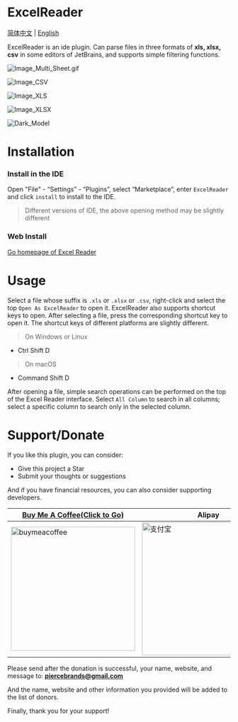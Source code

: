 # ExcelReader
<p> 

[简体中文](https://github.com/obiscr/ExcelReader/blob/main/README.md)  |
[English](https://github.com/obiscr/ExcelReader/blob/main/README_EN.md)

</p>
ExcelReader is an ide plugin. Can parse files in three formats of <b>xls, xlsx, csv</b> 
in some editors of JetBrains, and supports simple filtering functions.

![Image_Multi_Sheet.gif](https://obiscr.oss-cn-hongkong.aliyuncs.com/res/ExcelReader/docs/Image_Multi_Sheet.gif?versionId=CAEQUBiBgIDR2YK6yBciIDZlODBlNjA4NmNlZDQyYTdiZmY0OWRiYzg2ZTA0MTE2)

![Image_CSV](https://obiscr.oss-cn-hongkong.aliyuncs.com/res/ExcelReader/docs/Image_CSV.png?versionId=CAEQUBiBgMCkvJK6yBciIDllYjgxNDk5Y2YyZjQ1ZWU4M2VjMjY3NjVhNjBlYTBh)

![Image_XLS](https://obiscr.oss-cn-hongkong.aliyuncs.com/res/ExcelReader/docs/Image_XLS.png?versionId=CAEQUBiBgMCdvJK6yBciIDFlZGVjNzcwZmEzYzRkN2JiMzE0N2Y1ZGQ5NTllMDFk)

![Image_XLSX](https://obiscr.oss-cn-hongkong.aliyuncs.com/res/ExcelReader/docs/Image_XLSX.png?versionId=CAEQUBiBgICPvJK6yBciIGI0MGI5MGU1MGVhYzQxMzJhZmY2NWU4ZWNmNmRhNGQ2)

![Dark_Model](https://obiscr.oss-cn-hongkong.aliyuncs.com/res/ExcelReader/docs/Dark_Model.png?versionId=CAEQUBiBgICWvJK6yBciIDljNmYwZDY1YmRkYjQwZThiZDFkNjc4MTIxYzBhOTk0)


# Installation
### Install in the IDE
Open "File" - “Settings” - “Plugins”, select “Marketplace”, enter `ExcelReader` and click `install` to install to the IDE.
> Different versions of IDE, the above opening method may be slightly different

### Web Install
[Go homepage of Excel Reader](https://plugins.jetbrains.com/plugin/14722-excelreader)

# Usage
Select a file whose suffix is `.xls` or `.xlsx` or `.csv`, 
right-click and select the top `Open As ExcelReader` to open it. 
ExcelReader also supports shortcut keys to open. After selecting a file, 
press the corresponding shortcut key to open it. 
The shortcut keys of different platforms are slightly different.

> On Windows or Linux
+ Ctrl Shift D

> On macOS
+ Command Shift D

After opening a file, 
simple search operations can be performed on the top of the Excel Reader interface.
Select `All Column` to search in all columns; 
select a specific column to search only in the selected column.

# Support/Donate

If you like this plugin, you can consider:
+ Give this project a Star
+ Submit your thoughts or suggestions

And if you have financial resources, you can also consider supporting developers.

|  <a href='https://www.buymeacoffee.com/piercebrands'>Buy Me A Coffee(Click to Go)</a>   | Alipay  | WeChat Pay  |
|  ----  | ----  | ----  |
| <a href='https://www.buymeacoffee.com/piercebrands'><img src="https://obiscr.oss-cn-hongkong.aliyuncs.com/res/donate/bmcoffice.jpg?versionId=CAEQUBiBgICIkP_MzBciIDgzNTE2MTU5NGJjZjQ0OTE4ZjJjZTEwNzBjMThhODcx" width = "280" height = "280" alt="buymeacoffee" align=center /></a>  | <img src="https://obiscr.oss-cn-hongkong.aliyuncs.com/res/donate/alipay.jpg?versionId=CAEQUBiBgICZjvjMzBciIGRiOTI1Nzk0NDExYjQwN2JhZWFmOTE3MmYxNWE4MzI1" width = "300" height = "300" alt="支付宝" align=center /> | <img src="https://obiscr.oss-cn-hongkong.aliyuncs.com/res/donate/weipay.jpg?versionId=CAEQUBiBgICljvjMzBciIGU5ZmRlYmMwYzNhZjQzNjFhY2ZkZmYyNTUxNTllZTU4" width = "300" height = "300" alt="微信" align=center />  |

Please send after the donation is successful, your name, website, and message to: <a href='mailto:piercebrands@gmail.com'><b>piercebrands@gmail.com</b></a>

And the name, website and other information you provided will be added to the list of donors.

Finally, thank you for your support!